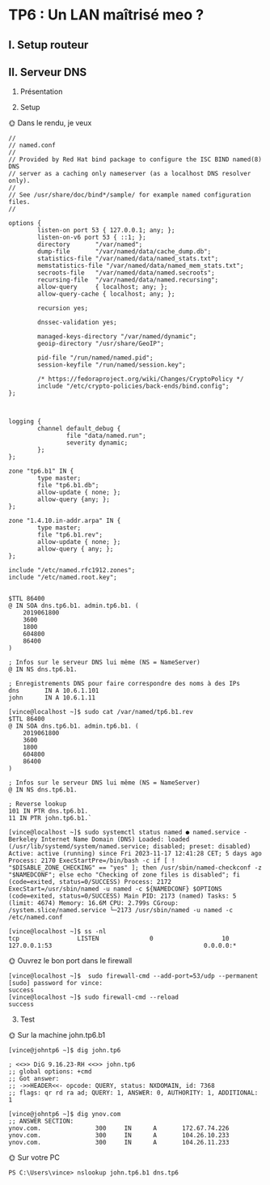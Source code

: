 # TP6 : Un LAN maîtrisé meo ?

## I. Setup routeur

## II. Serveur DNS

1. Présentation

2. Setup

🌞 Dans le rendu, je veux

```[vince@localhost ~]$ sudo cat /etc/named.conf
//
// named.conf
//
// Provided by Red Hat bind package to configure the ISC BIND named(8) DNS
// server as a caching only nameserver (as a localhost DNS resolver only).
//
// See /usr/share/doc/bind*/sample/ for example named configuration files.
//

options {
        listen-on port 53 { 127.0.0.1; any; };
        listen-on-v6 port 53 { ::1; };
        directory       "/var/named";
        dump-file       "/var/named/data/cache_dump.db";
        statistics-file "/var/named/data/named_stats.txt";
        memstatistics-file "/var/named/data/named_mem_stats.txt";
        secroots-file   "/var/named/data/named.secroots";
        recursing-file  "/var/named/data/named.recursing";
        allow-query     { localhost; any; };
        allow-query-cache { localhost; any; };

        recursion yes;

        dnssec-validation yes;

        managed-keys-directory "/var/named/dynamic";
        geoip-directory "/usr/share/GeoIP";

        pid-file "/run/named/named.pid";
        session-keyfile "/run/named/session.key";

        /* https://fedoraproject.org/wiki/Changes/CryptoPolicy */
        include "/etc/crypto-policies/back-ends/bind.config";
};



logging {
        channel default_debug {
                file "data/named.run";
                severity dynamic;
        };
};

zone "tp6.b1" IN {
        type master;
        file "tp6.b1.db";
        allow-update { none; };
        allow-query {any; };
};

zone "1.4.10.in-addr.arpa" IN {
        type master;
        file "tp6.b1.rev";
        allow-update { none; };
        allow-query { any; };
};

include "/etc/named.rfc1912.zones";
include "/etc/named.root.key";
```


```[vince@localhost ~]$ sudo cat /var/named/tp6.b1.db

$TTL 86400
@ IN SOA dns.tp6.b1. admin.tp6.b1. (
    2019061800
    3600
    1800
    604800
    86400
)

; Infos sur le serveur DNS lui même (NS = NameServer)
@ IN NS dns.tp6.b1.

; Enregistrements DNS pour faire correspondre des noms à des IPs
dns       IN A 10.6.1.101
john      IN A 10.6.1.11
```

```
[vince@localhost ~]$ sudo cat /var/named/tp6.b1.rev
$TTL 86400
@ IN SOA dns.tp6.b1. admin.tp6.b1. (
    2019061800
    3600
    1800
    604800
    86400
)

; Infos sur le serveur DNS lui même (NS = NameServer)
@ IN NS dns.tp6.b1.

; Reverse lookup
101 IN PTR dns.tp6.b1.
11 IN PTR john.tp6.b1.`
```

``
[vince@localhost ~]$ sudo systemctl status named
● named.service - Berkeley Internet Name Domain (DNS)
     Loaded: loaded (/usr/lib/systemd/system/named.service; disabled; preset: disabled)
     Active: active (running) since Fri 2023-11-17 12:41:28 CET; 5 days ago
    Process: 2170 ExecStartPre=/bin/bash -c if [ ! "$DISABLE_ZONE_CHECKING" == "yes" ]; then /usr/sbin/named-checkconf -z "$NAMEDCONF"; else echo "Checking of zone files is disabled"; fi (code=exited, status=0/SUCCESS)
    Process: 2172 ExecStart=/usr/sbin/named -u named -c ${NAMEDCONF} $OPTIONS (code=exited, status=0/SUCCESS)
   Main PID: 2173 (named)
      Tasks: 5 (limit: 4674)
     Memory: 16.6M
        CPU: 2.799s
     CGroup: /system.slice/named.service
             └─2173 /usr/sbin/named -u named -c /etc/named.conf
``

```
[vince@localhost ~]$ ss -nl
tcp                LISTEN              0                   10                                                                127.0.0.1:53                                          0.0.0.0:*
```

🌞 Ouvrez le bon port dans le firewall

```
[vince@localhost ~]$  sudo firewall-cmd --add-port=53/udp --permanent
[sudo] password for vince:
success
[vince@localhost ~]$ sudo firewall-cmd --reload
success
```


3. Test

🌞 Sur la machine john.tp6.b1

```
[vince@johntp6 ~]$ dig john.tp6

; <<>> DiG 9.16.23-RH <<>> john.tp6
;; global options: +cmd
;; Got answer:
;; ->>HEADER<<- opcode: QUERY, status: NXDOMAIN, id: 7368
;; flags: qr rd ra ad; QUERY: 1, ANSWER: 0, AUTHORITY: 1, ADDITIONAL: 1
```

```
[vince@johntp6 ~]$ dig ynov.com
;; ANSWER SECTION:
ynov.com.               300     IN      A       172.67.74.226
ynov.com.               300     IN      A       104.26.10.233
ynov.com.               300     IN      A       104.26.11.233
```


🌞 Sur votre PC

```
PS C:\Users\vince> nslookup john.tp6.b1 dns.tp6
```
